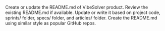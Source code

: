 Create or update the README.md of VibeSolver product. Review the existing README.md if available. Update or write it based on project code, sprints/ folder, specs/ folder, and articles/ folder. Create the README.md using similar style as popular GitHub repos.